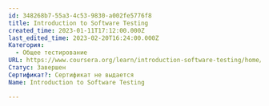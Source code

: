 ```yaml
---
id: 348268b7-55a3-4c53-9830-a002fe5776f8
title: Introduction to Software Testing
created_time: 2023-01-11T17:12:00.000Z
last_edited_time: 2023-02-20T16:24:00.000Z
Категория:
  - Общее тестирование
URL: https://www.coursera.org/learn/introduction-software-testing/home/info
Статус: Завершен
Сертификат?: Сертификат не выдается
Name: Introduction to Software Testing

---
```

